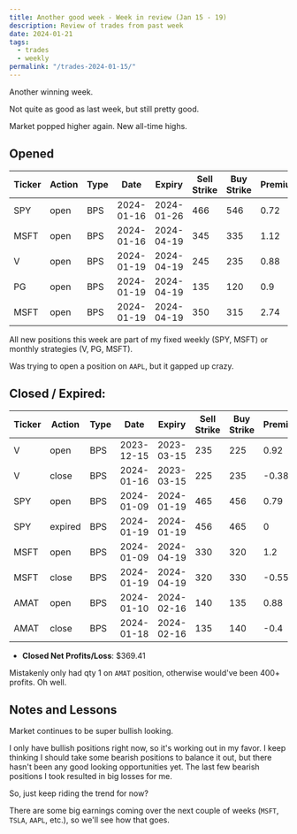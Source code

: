 ```yaml
---
title: Another good week - Week in review (Jan 15 - 19)
description: Review of trades from past week
date: 2024-01-21
tags:
  - trades
  - weekly
permalink: "/trades-2024-01-15/"
---
```


Another winning week.
 
Not quite as good as last week, but still pretty good.

Market popped higher again.  New all-time highs.

## Opened

<div class="trade-table weekly full-width">

|**Ticker**|**Action**|**Type**|**Date**|**Expiry**|**Sell Strike**|**Buy Strike**|**Premium**|**Qty**|**Fee**|**Net**|
|---|---|---|---|---|---|---|---|---|---|---|
|SPY|open|BPS|2024-01-16|2024-01-26|466|546|0.72|2|4.75|139.25|
|MSFT|open|BPS|2024-01-16|2024-04-19|345|335|1.12|1|2.1|109.9|
|V|open|BPS|2024-01-19|2024-04-19|245|235|0.88|1|2.1|85.9|
|PG|open|BPS|2024-01-19|2024-04-19|135|120|0.9|1|1.4|88.6|
|MSFT|open|BPS|2024-01-19|2024-04-19|350|315|2.74|1|2.1|271.9|

</div>

All new positions this week are part of my fixed weekly (SPY, MSFT) or monthly strategies (V, PG, MSFT).

Was trying to open a position on `AAPL`, but it gapped up crazy.

## Closed / Expired:

<div class = "trade-table monthly full-width">

|**Ticker**|**Action**|**Type**|**Date**|**Expiry**|**Sell Strike**|**Buy Strike**|**Premium**|**Qty**|**Fee**|**Net**|**Profit/Loss**|
|---|---|---|---|---|---|---|---|---|---|---|---|
|V|open|BPS|2023-12-15|2023-03-15|235|225|0.92|2|1.09|182.91|$105.52|
|V|close|BPS|2024-01-16|2023-03-15|225|235|-0.38|2|1.39|-77.39|
|SPY|open|BPS|2024-01-09|2024-01-19|465|456|0.79|2|1.79|156.21|$156.21|
|SPY|expired|BPS|2024-01-19|2024-01-19|456|465|0|2|0|0|
|MSFT|open|BPS|2024-01-09|2024-04-19|330|320|1.2|1|1.26|118.74|$62.34|
|MSFT|close|BPS|2024-01-19|2024-04-19|320|330|-0.55|1|1.4|-56.4|
|AMAT|open|BPS|2024-01-10|2024-02-16|140|135|0.88|1|1.4|86.6|$45.34|
|AMAT|close|BPS|2024-01-18|2024-02-16|135|140|-0.4|1|1.26|-41.26|
</div>

- **Closed Net Profits/Loss**: $369.41

Mistakenly only had qty 1 on `AMAT` position, otherwise would've been 400+ profits.  Oh well.


## Notes and Lessons

Market continues to be super bullish looking.

I only have bullish positions right now, so it's working out in my favor.  I keep thinking I should take some bearish positions to balance it out, but there hasn't been any good looking opportunities yet.  The last few bearish positions I took resulted in big losses for me.

So, just keep riding the trend for now?

There are some big earnings coming over the next couple of weeks (`MSFT`, `TSLA`, `AAPL`, etc.), so we'll see how that goes.